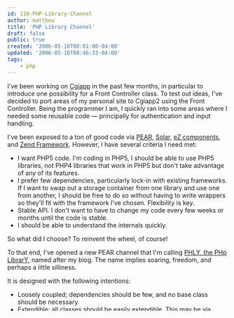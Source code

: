 ```yaml
---
id: 110-PHP-Library-Channel
author: matthew
title: 'PHP Library Channel'
draft: false
public: true
created: '2006-05-16T00:01:00-04:00'
updated: '2006-05-16T08:46:33-04:00'
tags:
    - php
---
```

I've been working on [Cgiapp](http://cgiapp.sourceforge.net/) in the past few months, in particular to introduce one possibility for a Front Controller class.  To test out ideas, I've decided to port areas of my personal site to Cgiapp2 using the Front Controller. Being the programmer I am, I quickly ran into some areas where I needed some reusable code — principally for authentication and input handling.

I've been exposed to a ton of good code via [PEAR](http://pear.php.net/), [Solar](http://www.solarphp.com/), [eZ components](http://ez.no/products/ez_components), and [Zend Framework](http://framework.zend.com/). However, I have several criteria I need met:

- I want PHP5 code. I'm coding in PHP5, I should be able to use PHP5 libraries, not PHP4 libraries that work in PHP5 but don't take advantage of any of its features.
- I prefer few dependencies, particularly lock-in with existing frameworks. If I want to swap out a storage container from one library and use one from another, I should be free to do so without having to write wrappers so they'll fit with the framework I've chosen. Flexibility is key.
- Stable API. I don't want to have to change my code every few weeks or months until the code is stable.
- I should be able to understand the internals quickly.

So what did I choose? To reinvent the wheel, of course!

To that end, I've opened a new PEAR channel that I'm calling [PHLY, the PHp LibrarY](http://weierophinney.net/phly/), named after my blog. The name implies soaring, freedom, and perhaps a little silliness.

It is designed with the following intentions:

- Loosely coupled; dependencies should be few, and no base class should be necessary.
- Extendible; all classes should be easily extendible. This may be via observers, interfaces, adapters, etc. The base class should solve 80% of usage, and allow extensions to the class to fill in the remainder.
- Designed for PHP5 and up; all classes should make use of PHP5's features.
- Documented; all classes should minimally have excellent API-level documentation, with use cases in the class docblock.
- Tested; all classes should have unit tests accompanying them.
- Open source and commercial friendly; all classes should use a commercial-friendly open source license. The BSD license is one such example.

Please feel free to use this code however you will. Comments, feedback, and submissions are always welcome.
